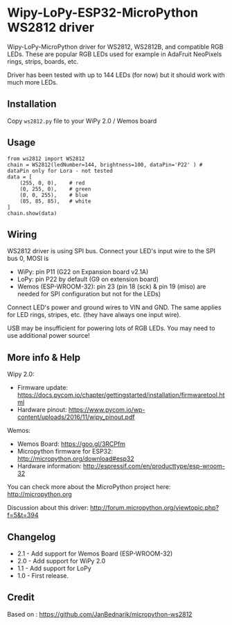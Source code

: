 Wipy-LoPy-ESP32-MicroPython WS2812 driver
=========================

Wipy-LoPy-MicroPython driver for WS2812, WS2812B, and compatible RGB LEDs. These are
popular RGB LEDs used for example in AdaFruit NeoPixels rings, strips, boards,
etc.

Driver has been tested with up to 144 LEDs (for now) but it
should work with much more LEDs.

Installation
------------

Copy `ws2812.py` file to your WiPy 2.0 / Wemos board

Usage
-----

```
from ws2812 import WS2812
chain = WS2812(ledNumber=144, brightness=100, dataPin='P22' ) # dataPin only for Lora - not tested
data = [
    (255, 0, 0),    # red
    (0, 255, 0),    # green
    (0, 0, 255),    # blue
    (85, 85, 85),   # white
]
chain.show(data)
```

Wiring
------

WS2812 driver is using SPI bus. Connect your LED's input wire to the SPI bus 0, MOSI is
  * WiPy: pin P11 (G22 on Expansion board v2.1A)
  * LoPy: pin P22 by default (G9 on extension board)
  * Wemos (ESP-WROOM-32): pin 23  (pin 18 (sck) & pin 19 (miso) are needed for SPI configuration but not for the LEDs)

Connect LED's power and ground wires to VIN and GND.
The same applies for LED rings, stripes, etc. (they have always one input wire).

USB may be insufficient for powering lots of RGB LEDs. You may need to use additional power source!

More info & Help
----------------
Wipy 2.0:
* Firmware update: https://docs.pycom.io/chapter/gettingstarted/installation/firmwaretool.html
* Hardware pinout: https://www.pycom.io/wp-content/uploads/2016/11/wipy_pinout.pdf

Wemos:
* Wemos Board: https://goo.gl/3RCPfm
* Micropython firmware for ESP32: http://micropython.org/download#esp32
* Hardware information: http://espressif.com/en/producttype/esp-wroom-32

You can check more about the MicroPython project here: http://micropython.org

Discussion about this driver: http://forum.micropython.org/viewtopic.php?f=5&t=394

Changelog
---------
* 2.1 - Add support for Wemos Board (ESP-WROOM-32)
* 2.0 - Add support for WiPy 2.0
* 1.1 - Add support for LoPy
* 1.0 - First release.

Credit
------
Based on : https://github.com/JanBednarik/micropython-ws2812
